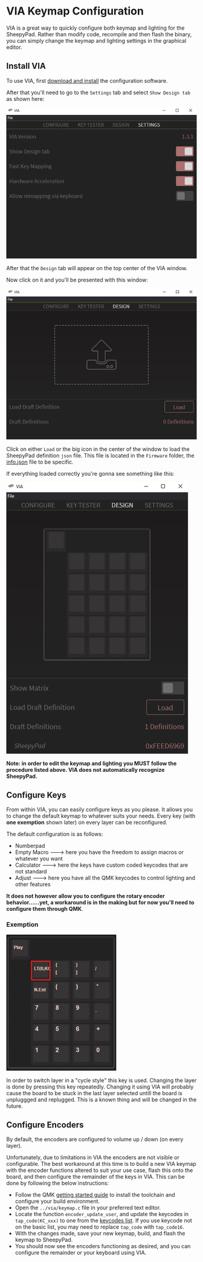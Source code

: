# VIA Keymap Configuration

VIA is a great way to quickly configure both keymap and lighting for the SheepyPad. Rather than modify code, recompile and then flash the binary, you can simply change the keymap and lighting settings in the graphical editor.

## Install VIA

To use VIA, first [download and install](https://caniusevia.com/) the configuration software.

After that you'll need to go to the `Settings` tab and select `Show Design tab` as shown here:

![DesignTab](https://github.com/Cipulot/SheepyPad/blob/main/Documents/imgs/design_tab.jpg?raw=true)

After that the `Design` tab will appear on the top center of the VIA window.

Now click on it and you'll be presented with this window:

![DesignLoad](https://github.com/Cipulot/SheepyPad/blob/main/Documents/imgs/design_load.jpg?raw=true)

Click on either `Load` or the big icon in the center of the window to load the SheepyPad definition `json` file. This file is located in the `Firmware` folder, the [info.json](https://github.com/Cipulot/SheepyPad/blob/main/Firmware/info.json) file to be specific.

If everything loaded correctly you're gonna see something like this:

![DesignLoaded](https://github.com/Cipulot/SheepyPad/blob/main/Documents/imgs/design_loaded.jpg?raw=true)

**Note: in order to edit the keymap and lighting you MUST follow the procedure listed above. VIA does not automatically recognize SheepyPad.**

## Configure Keys

From within VIA, you can easily configure keys as you please. It allows you to change the default keymap to whatever suits your needs. Every key (with **one exemption** shown later) on every layer can be reconfigured.

The default configuration is as follows:

- Numberpad
- Empty Macro ---> here you have the freedom to assign macros or whatever you want
- Calculator  ---> here the keys have custom coded keycodes that are not standard
- Adjust      ---> here you have all the QMK keycodes to control lighting and other features

**It does not however allow you to configure the rotary encoder behavior......yet, a workaround is in the making but for now you'll need to configure them through QMK**.

### Exemption

![ExemptionKey](https://github.com/Cipulot/SheepyPad/blob/main/Documents/imgs/exemption_key.jpg?raw=true)

In order to switch layer in a "cycle style" this key is used. Changing the layer is done by pressing this key repeatedly. Changing it using VIA will probably cause the board to be stuck in the last layer selected untill the board is unpluggged and replugged. This is a known thing and will be changed in the future.

## Configure Encoders

By default, the encoders are configured to volume up / down (on every layer).

Unfortunately, due to limitations in VIA the encoders are not visible or configurable. The best workaround at this time is to build a new VIA keymap with the encoder functions altered to suit your use case, flash this onto the board, and then configure the remainder of the keys in VIA. This can be done by following the below instructions:

- Follow the QMK [getting started guide](https://docs.qmk.fm/#/newbs_getting_started) to install the toolchain and configure your build environment.
- Open the `../via/keymap.c` file in your preferred text editor.
- Locate the function `encoder_update_user`, and update the keycodes in `tap_code(KC_xxx)` to one from the [keycodes list](https://beta.docs.qmk.fm/using-qmk/simple-keycodes/keycodes). If you use keycode not on the basic list, you may need to replace `tap_code` with `tap_code16`.
- With the changes made, save your new keymap, build, and flash the keymap to SheepyPad.
- You should now see the encoders functioning as desired, and you can configure the remainder or your keyboard using VIA.